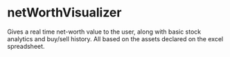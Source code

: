 # netWorthVisualizer
Gives a real time net-worth value to the user, along with basic stock analytics and buy/sell history. All based on the assets declared on the excel spreadsheet.
